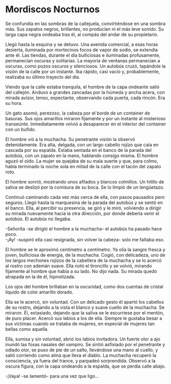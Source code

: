# Mordiscos Nocturnos 

Se confundía en las sombras de la callejuela, convirtiéndose en una
sombra más. Sus zapatos negros, brillantes, no producían ni el más leve
sonido. Su larga capa negra ondeaba tras él, al compás del andar de su
propietario.

Llegó hasta la esquina y se detuvo. Una avenida comercial, a esas horas
desierta, iluminada por mortecinos focos de vapor de sodio, se extendía
ante él. Las tiendas, durante el día bulliciosas e iluminadas
profusamente, permanecían oscuras y solitarias. La mayoría de ventanas
permanecían a oscuras, como pozos oscuros y silenciosos. Un autobús
cruzó, tapándole la visión de la calle por un instante. Iba rápido,
casi vacío y, probablemente, realizaba su último trayecto del día.

Viendo que la calle estaba tranquila, el hombre de la capa ondeante
salió del callejón. Anduvo a grandes zancadas por la húmeda y ancha
acera, con mirada avizor, tenso, expectante, observando cada puerta,
cada rincón. Era su hora.

Un gato asomó, perezoso, la cabeza por el borde de un container de
basuras. Sus ojos amarillos miraron fijamente y por un instante al
misterioso transeúnte. Inmediatamente volvió a desaparecer en el
interior del container con un bufido.

El hombre vió a la muchacha. Su penetrante visión la observó
detenidamente. Era alta, delgada, con un largo cabello rojizo que caía
en cascada por su espalda. Estaba sentada en el banco de la parada del
autobús, con un zapato en la mano, hablando consigo misma. El hombre
aguzó el oído. La mujer se quejaba de su mala suerte y que, para colmo,
había terminado la noche sola en mitad de la calle con el tacón del
zapato roto.

El hombre sonrió, mostrando unos afilados y blancos colmillos. Un
hilillo de saliva se deslizó por la comisura de su boca. Se lo limpió
de un lengüetazo.

Continuó caminando cada vez más cerca de ella, con pasos pausados pero
seguros. Llegó hasta la marquesina de la parada del autobús y se sentó
en el banco. Ella, al percibir su presencia, se giró y le miró,
volviendo a dirigir su mirada nuevamente hacia la otra dirección, por
donde debería venir el autobús. El autobús no llegaba.

-Señorita -se dirigió el hombre a la muchacha- el autobús ha pasado
hace poco.  
-¡Ay! -suspiró ella casi resignada, sin volver la cabeza- solo me
faltaba eso.

El hombre se le aproximó centímetro a centímetro. Ya olía la sangre
fresca y joven, bulliciosa de energía, de la muchacha. Cogió, con
delicadeza, uno de los largos mechones rojizos de la cabellera de la
muchacha y se lo acercó al rostro con ademán suave. Ella notó el
tironcillo y se volvió, mirando fijamente al hombre que había a su
lado. No dijo nada. Su mirada quedó atrapada en la de él, hipnotizada.

Los ojos del hombre brillaban en la oscuridad, como dos cuentas de
cristal líquido de color amarillo dorado.

Ella se le acercó, sin voluntad. Con un delicado gesto él apartó los
cabellos de su rostro, dejando a la vista el blanco y suave cuello de
la muchacha. Se miraron. Él, extasiado, dejando que la saliva se le
escurriese por el mentón, de puro placer. Acercó sus labios a los de
ella. Siempre le gustaba besar a sus víctimas cuando se trataba de
mujeres, en especial de mujeres tan bellas como aquella.

Ella, sumisa y sin voluntad, abrió los labios invitadora. Un fuerte
olor a ajo inundó las fosas nasales del vampiro. Se sintió asfixiado
por el penetrante y odiado olor, se puso de pie de un salto, llevándose
una mano al cuello, y salió corriendo como alma que lleva el diablo. La
muchacha recuperó la consciencia, ya fuera del trance, y parpadeó
sorprendida. Observó a la oscura figura, con la capa ondeando a la
espalda, que se perdía calle abajo.

-¡Vaya! -se lamentó- para una vez que ligo...